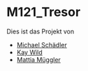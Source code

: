 # M121_Tresor

Dies ist das Projekt von

- [Michael Schädler](https://michaelschaedler.li)
- [Kay Wild](https://kaywild.netlify.app)
- [Mattia Müggler](https://mattiamueggler.ch/)
